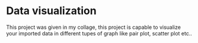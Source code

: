 # Data visualization 

This project was given in my collage, this project is capable to visualize your imported data in different tupes of graph like pair plot, scatter plot etc..
